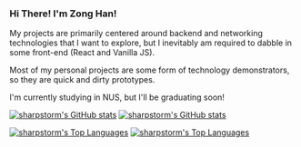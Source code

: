 ### Hi There! I'm Zong Han!

My projects are primarily centered around backend and networking technologies that I want to explore, but I inevitably am required to dabble in some front-end (React and Vanilla JS).

Most of my personal projects are some form of technology demonstrators, so they are quick and dirty prototypes.

I'm currently studying in NUS, but I'll be graduating soon!

[![sharpstorm's GitHub stats](https://github-readme-stats.vercel.app/api?username=sharpstorm&show_icons=true&theme=dark#gh-dark-mode-only)](https://github.com/sharpstorm#gh-dark-mode-only)
[![sharpstorm's GitHub stats](https://github-readme-stats.vercel.app/api?username=sharpstorm&show_icons=true#gh-light-mode-only)](https://github.com/sharpstorm#gh-light-mode-only)

[![sharpstorm's Top Languages](https://github-readme-stats.vercel.app/api/top-langs/?username=sharpstorm&layout=compact&theme=dark#gh-dark-mode-only)](https://github.com/sharpstorm#gh-dark-mode-only)
[![sharpstorm's  Top Languages](https://github-readme-stats.vercel.app/api/top-langs/?username=sharpstorm&layout=compact#gh-light-mode-only)](https://github.com/sharpstorm#gh-light-mode-only)
